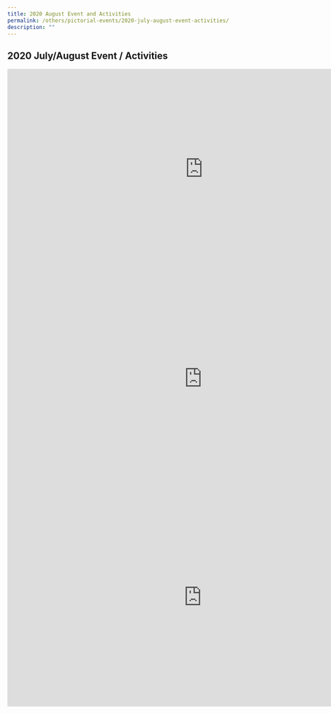 ```yaml
---
title: 2020 August Event and Activities
permalink: /others/pictorial-events/2020-july-august-event-activities/
description: ""
---
```

## 2020 July/August Event / Activities


<iframe width="883" height="452" src="https://www.youtube.com/embed/h1MyIhLKyEY" title="2020 National Day Message" frameborder="0" allow="accelerometer; autoplay; clipboard-write; encrypted-media; gyroscope; picture-in-picture" allowfullscreen></iframe>

<iframe width="880" height="495" src="https://www.youtube.com/embed/7RSfLuD5uP4" title="KCPSS National Day Celebration - Classroom" frameborder="0" allow="accelerometer; autoplay; clipboard-write; encrypted-media; gyroscope; picture-in-picture" allowfullscreen></iframe>


<iframe width="878" height="494" src="https://www.youtube.com/embed/3jr2L2po1xI" title="The Student Leaders Investiture and Dedication (SLID) Ceremony" frameborder="0" allow="accelerometer; autoplay; clipboard-write; encrypted-media; gyroscope; picture-in-picture" allowfullscreen></iframe>
